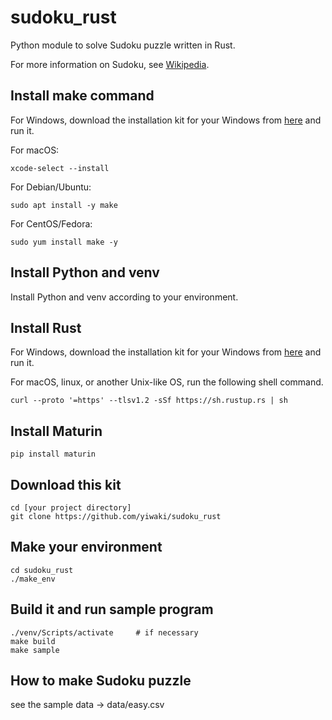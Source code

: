 # sudoku_rust

Python module to solve Sudoku puzzle written in Rust.

For more information on Sudoku, see [Wikipedia](https://en.wikipedia.org/wiki/Sudoku).

## Install make command

For Windows, download the installation kit for your Windows from [here](http://gnuwin32.sourceforge.net/packages/make.htm) and run it.

For macOS:

```
xcode-select --install
```

For Debian/Ubuntu:

```
sudo apt install -y make
```

For CentOS/Fedora:

```
sudo yum install make -y
```

## Install Python and venv

Install Python and venv according to your environment.

## Install Rust

For Windows, download the installation kit for your Windows from [here](https://forge.rust-lang.org/infra/other-installation-methods.eichithi-emueru) and run it.

For macOS, linux, or another Unix-like OS, run the following shell command.

```
curl --proto '=https' --tlsv1.2 -sSf https://sh.rustup.rs | sh
```

## Install Maturin

```
pip install maturin
```

## Download this kit

```
cd [your project directory]
git clone https://github.com/yiwaki/sudoku_rust
```

## Make your environment

```
cd sudoku_rust
./make_env
```

## Build it and run sample program

```
./venv/Scripts/activate     # if necessary
make build
make sample
```

## How to make Sudoku puzzle

see the sample data -> data/easy.csv
